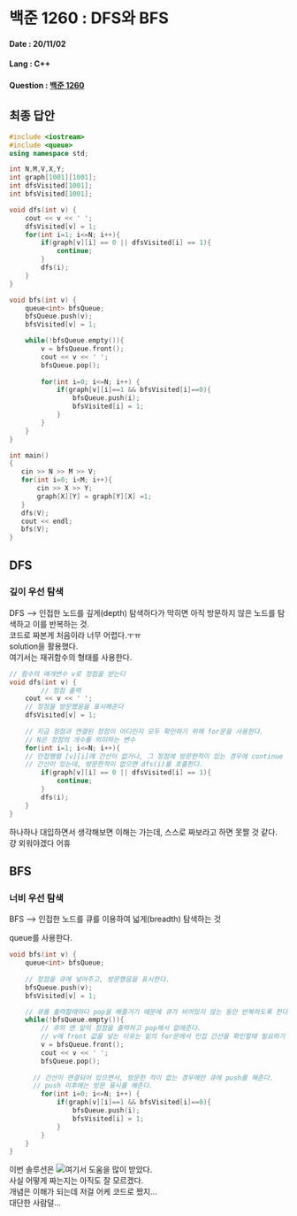 # 백준 1260 : DFS와 BFS

#### Date : 20/11/02

#### Lang : C++ 

#### Question : [백준 1260](https://www.acmicpc.net/problem/1260)


## 최종 답안

```C++
#include <iostream>
#include <queue>
using namespace std;

int N,M,V,X,Y;
int graph[1001][1001];
int dfsVisited[1001];
int bfsVisited[1001];

void dfs(int v) {
    cout << v << ' ';
    dfsVisited[v] = 1;
    for(int i=1; i<=N; i++){
        if(graph[v][i] == 0 || dfsVisited[i] == 1){
            continue;
        }
        dfs(i);
    }
}

void bfs(int v) {
    queue<int> bfsQueue;
    bfsQueue.push(v);
    bfsVisited[v] = 1;

    while(!bfsQueue.empty()){
        v = bfsQueue.front();
        cout << v << ' ';
        bfsQueue.pop();
        
        for(int i=0; i<=N; i++) {
            if(graph[v][i]==1 && bfsVisited[i]==0){
                bfsQueue.push(i);
                bfsVisited[i] = 1;
            }
        }
    }
}

int main()
{
   cin >> N >> M >> V;
   for(int i=0; i<M; i++){
       cin >> X >> Y;
       graph[X][Y] = graph[Y][X] =1;
   }
   dfs(V);
   cout << endl;
   bfs(V);
}


```


## DFS
### 깊이 우선 탐색
DFS --> 인접한 노드를 깊게(depth) 탐색하다가 막히면 아직 방문하지 않은 노드를 탐색하고 이를 반복하는 것.   
코드로 짜본게 처음이라 너무 어렵다.ㅜㅠ  
solution을 활용했다.  
여기서는 재귀함수의 형태를 사용한다.  

```C++
// 함수의 매개변수 v로 정점을 받는다
void dfs(int v) {
		// 정점 출력
    cout << v << ' ';
    // 정점을 방문했음을 표시해준다
    dfsVisited[v] = 1;
    
    // 지금 정점과 연결된 정점이 어디인지 모두 확인하기 위해 for문을 사용한다. 
    // N은 정점의 개수를 의미하는 변수 
    for(int i=1; i<=N; i++){
    // 인접행렬 [v][i]에 간선이 없거나, 그 정점에 방문한적이 있는 경우에 continue 해준다.
    // 간선이 있는데, 방문한적이 없으면 dfs(i)를 호출한다.
        if(graph[v][i] == 0 || dfsVisited[i] == 1){
            continue;
        }
        dfs(i);
    }
}
```
하나하나 대입하면서 생각해보면 이해는 가는데, 스스로 짜보라고 하면 못짤 것 같다.  
걍 외워야겠다 어휴  


## BFS 
### 너비 우선 탐색
BFS --> 인접한 노드를 큐를 이용하여 넓게(breadth) 탐색하는 것  

queue를 사용한다.

```C++
void bfs(int v) {
    queue<int> bfsQueue;
    
    // 정점을 큐에 넣어주고, 방문했음을 표시한다.
    bfsQueue.push(v);
    bfsVisited[v] = 1;

	// 큐를 출력할때마다 pop을 해줄거기 때문에 큐가 비어있지 않는 동안 반복하도록 한다.
    while(!bfsQueue.empty()){
    	// 큐의 맨 앞의 정점을 출력하고 pop해서 없애준다.
    	// v에 front 값을 넣는 이유는 밑의 for문에서 인접 간선을 확인할때 필요하기 때문
        v = bfsQueue.front();
        cout << v << ' ';
        bfsQueue.pop();
        
      // 간선이 연결되어 있으면서, 방문한 적이 없는 경우에만 큐에 push를 해준다.
      // push 이후에는 방문 표시를 해준다.
        for(int i=0; i<=N; i++) {
            if(graph[v][i]==1 && bfsVisited[i]==0){
                bfsQueue.push(i);
                bfsVisited[i] = 1;
            }
        }
    }
}
```
  
  
이번 솔루션은 ![여기서](http://blog.naver.com/PostView.nhn?blogId=hyejin_830&logNo=221321840204) 도움을 많이 받았다.  
사실 어떻게 짜는지는 아직도 잘 모르겠다.  
개념은 이해가 되는데 저걸 어케 코드로 짰지...   
대단한 사람덜...  